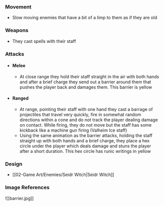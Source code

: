 ### Movement
- Slow moving enemies that have a bit of a limp to them as if they are old
### Weapons
- They cast spells with their staff
### Attacks
- #### Melee
	- At close range they hold their staff straight in the air with both hands and after a brief charge they send out a barrier around them that pushes the player back and damages them. This barrier is yellow
- #### Ranged
	- At range, pointing their staff with one hand they cast a barrage of projectiles that travel very quickly, fire in somewhat random directions within a cone and do not track the player dealing damage on contact. While firing, they do not move but the staff has some kickback like a machine gun firing (Valheim Ice staff)
	- Using the same animation as the barrier attacks, holding the staff straight up with both hands and a brief charge, they place a hex circle under the player which deals damage and stuns the player after a short duration. This hex circle has runic writings in yellow
### Design
- [[02-Game Art/Enemies/Seidr Witch|Seidr Witch]]
### Image References
![[barrier.jpg]]